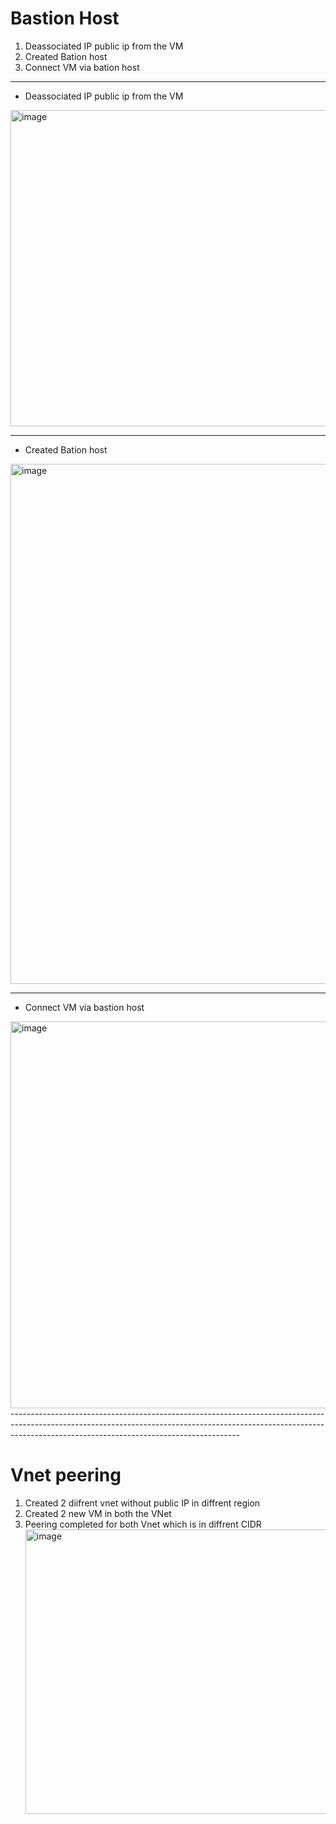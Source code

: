 # Bastion Host
1. Deassociated IP public ip from the VM
2. Created Bation host
3. Connect VM via bation host

----------------------------------------------------------------------------------------------------------------------------------------------------------------------------------------------------------------------

- Deassociated IP public ip from the VM
<img width="1915" height="506" alt="image" src="https://github.com/user-attachments/assets/8461255e-e663-49fa-9040-48931916e659" />

----------------------------------------------------------------------------------------------------------------------------------------------------------------------------------------------------------------------

- Created Bation host
<img width="1914" height="832" alt="image" src="https://github.com/user-attachments/assets/e14f085a-e68a-4e93-a48c-c46f77c76d73" />


---------------------------------------------------------------------------------------------------------------------------------------------------------------------------------------------------------------------
- Connect VM via bastion host
<img width="782" height="619" alt="image" src="https://github.com/user-attachments/assets/fd045d67-4b46-43d0-aaba-f3343944a831" />
---------------------------------------------------------------------------------------------------------------------------------------------------------------------------------------------------------------------


# Vnet peering
1. Created 2 diifrent vnet without public IP in diffrent region
2. Created 2 new VM in both the VNet
3. Peering completed for both Vnet which is in diffrent CIDR
   <img width="1900" height="455" alt="image" src="https://github.com/user-attachments/assets/3e652ad3-b5d5-4e9c-ba34-9d5595342b6b" />
